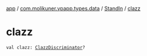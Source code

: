 [app](../../index.md) / [com.molikuner.vpapp.types.data](../index.md) / [StandIn](index.md) / [clazz](./clazz.md)

# clazz

`val clazz: `[`ClazzDiscriminator`](../-clazz-discriminator/index.md)`?`